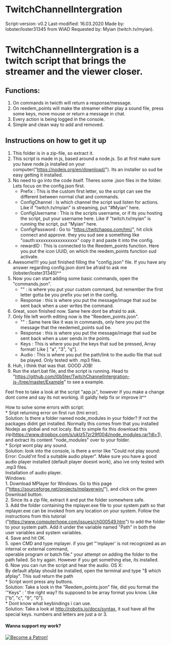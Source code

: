 # TwitchChannelIntergration
Script-version: v0.2
Last-modified: 16.03.2020
Made by: lobster/loster31345 from WiAD
Requested by: Myian (twitch.tv/myian).

# TwitchChannelIntergration is a twitch script that brings the streamer and the viewer closer.

## Functions:
1. On commands in twicth will return a response/message.
2. On reedem_points will make the streamer either play a sound file, press some keys, move mouse or return a message in chat.
3. Every action is being logged in the console.
4. Simple and clean way to add and removed.

## Instructions on how to get it up
1. This folder is in a zip-file, so extract it.
2. This script is made in js, based around a node.js. So at first make sure you have node.js installed on your computer("https://nodejs.org/en/download/"). Its an installer so sud be easy getting it installed.
3. No need to go into the code itself. Theres some .json files in the folder. Lets focus on the config.json first.
    - Prefix : This is the custom first letter, so the script can see the different between normal chat and commands.
    - ConfigChannel : Is which channel the script sud listen for actions. Like if "twitch.tv/myian" is streaming, put "#Myian" here.
    - ConfigUsername : This is the scripts username, or if its you hosting the script, put your username here. Like if "twitch.tv/myian" is running the script, put "Myian" here.
    - ConfigPassword : Go to "https://twitchapps.com/tmi/", hit click connect and approve. they you sud see a something like "oauth:xxxxxxxxxxxxxxxxx" copy it and paste it into the config.
    - rewardID : This is connected to the Reedem_points function. Here you put the icon UUID, on which the reedem_points function sud activate.
4. Awesome!!!! you just finished filling the "config.json" file. If you have any answer regarding config.json dont be afraid to ask me (lobster/loster31345)^^
5. Now you can start adding some basic commands, open the "commands.json".
    - "" : is where you put your custom command, but remember the first letter gotta be you prefix you set in the config. 
    - Response : this is where you put the message/image that sud be sent back when a user writes the command.
6. Great, soon finished now. Same here dont be afraid to ask.
7. Only file left worth editing now is the "Reedem_points.json".
    - "" : Same here like it was in commands, only here you put the message that the reedemed_points sud be. 
    - Response : this is where you put the message/image that sud be sent back when a user sends in the points.
    - Keys : This is where you put the keys that sud be pressed, Array format! Like [ "a", "3", "q"].
    - Audio : This is where you put the path/link to the audio file that sud be played. Only tested with .mp3 files.
8. Huh, i think that was that. GOOD JOB!
9. Run the start.bat file, and the script is running.
Head to "https://github.com/l0b5ter/TwitchChannelIntergration-js-/tree/master/Example" to see a example.

Feel free to take a look at the script "app.js", however if you make a change dont come and say its not working. ill galdly help fix or improve it^^







How to solve some errors with script:                                                                                                 
        * Sript returning error on first run (tmi error).                                                                     
        Solution: Is there a folder named node_modules in your folder? If not the packages didnt get installed. Normally this comes from that you installed Nodejs as global and not localy. But to simple fix this download this zip(https://www.dropbox.com/s/uklz57zr29f004i/node_modules.rar?dl=1), and extract its content "node_modules" over to your folder.       
        * Script wont play any sound.                                                                                               
        Solution: look into the console, is there a error like "Could not play sound: Error: Could'nt find a suitable audio player". Make sure you have a good audio player installed (default player doesnt work), also ive only tested with .mp3 files.                  
                  Installation of audio player.                                                                               
                    Windows:                                                                                                           
                        1. Download MPlayer for Windows. Go to this page ("https://sourceforge.net/projects/mplayerwin/"), and click on the green Download button.                                                                                                              
                        2. Since its a zip file, extract it and put the folder somewhere safe.                                         
                        3. Add the folder containing the mplayer.exe file to your system path so that mplayer.exe can be invoked from any location on your system. Follow the instructions from this tutorial ("https://www.computerhope.com/issues/ch000549.htm") to add the folder to your system path. Add it under the variable named "Path" in both the user variables and system variables.                    
                        4. Save and hit OK.                                                                                         
                        5. open CMD and type mplayer. if you get "'mplayer' is not recognized as an internal or external command,     
                           operable program or batch file." your attempt on adding the folder to the path failed. So try again. However if you get something else, its installed.                                                                                             
                        6. Now you can run the script and hear the audio.
                    OS X:                                                                                                       
                        By default afplay should be installed, open the terminal and type "$ which afplay". This sud return the path                                                                                                                                       
        * Script wont press any buttons.                                                                                              
        Solution: Take a look in the "Reedem_points.json" file, did you format the '"Keys" : ' the right way? Its supposed to be array format you know. Like ["b", "c", "9", "0"].                                                                                             
        * Dont know what keybindings i can use.                                                                                    
        Solution: Take a look at http://robotjs.io/docs/syntax, it sud have all the special keys. numbers and letters are just a or 3.



#### Wanna support my work?                                                    
[![Become a Patron!](https://i.imgur.com/BbE01dL.png)](https://www.patreon.com/bePatron?u=31657981)
